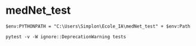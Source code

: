 # medNet_test

```
$env:PYTHONPATH = "C:\Users\Simplon\Ecole_IA\medNet_test" + $env:Path
```
```
pytest -v -W ignore::DeprecationWarning tests
```